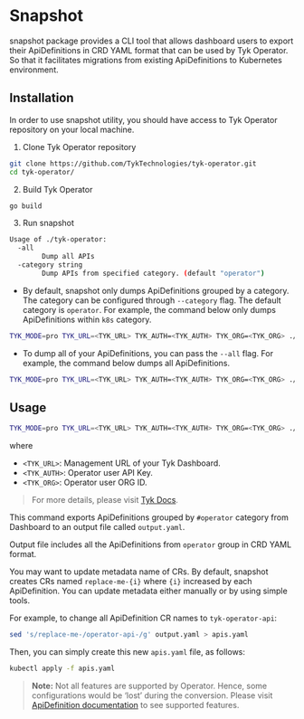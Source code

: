 # Snapshot

snapshot package provides a CLI tool that allows dashboard users to export their 
ApiDefinitions in CRD YAML format that can be used by Tyk Operator. So that it 
facilitates migrations from existing ApiDefinitions to Kubernetes environment.

## Installation

In order to use snapshot utility, you should have access to Tyk Operator repository
on your local machine.

1. Clone Tyk Operator repository
```bash
git clone https://github.com/TykTechnologies/tyk-operator.git
cd tyk-operator/
```

2. Build Tyk Operator
```bash
go build
```

3. Run snapshot

```bash
Usage of ./tyk-operator:
  -all
        Dump all APIs
  -category string
        Dump APIs from specified category. (default "operator")
```

- By default, snapshot only dumps ApiDefinitions grouped by a category. The category
can be configured through `--category` flag. The default category is `operator`.
For example, the command below only dumps ApiDefinitions within `k8s` category.
```bash
TYK_MODE=pro TYK_URL=<TYK_URL> TYK_AUTH=<TYK_AUTH> TYK_ORG=<TYK_ORG> ./tyk-operator --snapshot output.yaml --category k8s
```

- To dump all of your ApiDefinitions, you can pass the `--all` flag.
For example, the command below dumps all ApiDefinitions.
```bash
TYK_MODE=pro TYK_URL=<TYK_URL> TYK_AUTH=<TYK_AUTH> TYK_ORG=<TYK_ORG> ./tyk-operator --snapshot output.yaml --all
```

## Usage

```bash
TYK_MODE=pro TYK_URL=<TYK_URL> TYK_AUTH=<TYK_AUTH> TYK_ORG=<TYK_ORG> ./tyk-operator --snapshot output.yaml
```
where

- `<TYK_URL>`: Management URL of your Tyk Dashboard.
- `<TYK_AUTH>`: Operator user API Key.
- `<TYK_ORG>`: Operator user ORG ID.

> For more details, please visit [Tyk Docs](https://tyk.io/docs/tyk-stack/tyk-operator/installing-tyk-operator/#tyk-self-managed-hybrid).

This command exports ApiDefinitions grouped by `#operator` category from Dashboard 
to an output file called `output.yaml`.

Output file includes all the ApiDefinitions from `operator` group in CRD YAML format.

You may want to update metadata name of CRs. By default, snapshot creates CRs named 
`replace-me-{i}` where `{i}` increased by each ApiDefinition. You can update 
metadata either manually or by using simple tools.

For example, to change all ApiDefinition CR names to `tyk-operator-api`:
```bash
sed 's/replace-me-/operator-api-/g' output.yaml > apis.yaml
```

Then, you can simply create this new `apis.yaml` file, as follows:
```bash
kubectl apply -f apis.yaml
```

> **Note:** Not all features are supported by Operator. Hence, some configurations would be 
‘lost’ during the conversion. Please visit [ApiDefinition documentation](https://github.com/TykTechnologies/tyk-operator/blob/master/docs/api_definitions.md)
to see supported features.
